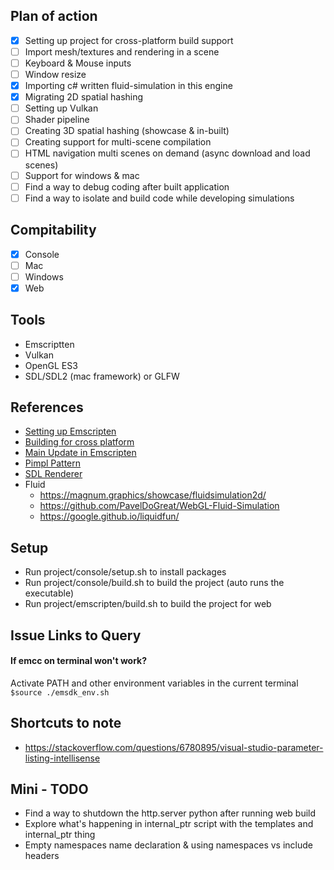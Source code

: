 
## Plan of action
- [x] Setting up project for cross-platform build support
- [ ] Import mesh/textures and rendering in a scene
- [ ] Keyboard & Mouse inputs
- [ ] Window resize
- [x] Importing c# written fluid-simulation in this engine
- [x] Migrating 2D spatial hashing
- [ ] Setting up Vulkan
- [ ] Shader pipeline
- [ ] Creating 3D spatial hashing (showcase & in-built)
- [ ] Creating support for multi-scene compilation
- [ ] HTML navigation multi scenes on demand (async download and load scenes)
- [ ] Support for windows & mac
- [ ] Find a way to debug coding after built application
- [ ] Find a way to isolate and build code while developing simulations

## Compitability
- [x] Console
- [ ] Mac
- [ ] Windows
- [x] Web

## Tools
- Emscriptten
- Vulkan
- OpenGL ES3
- SDL/SDL2 (mac framework) or GLFW

## References
- [Setting up Emscripten](https://emscripten.org/docs/getting_started/Tutorial.html#tutorial)
- [Building for cross platform](https://marcelbraghetto.github.io/a-simple-triangle/2019/03/02/part-01/)
- [Main Update in Emscripten](https://emscripten.org/docs/porting/emscripten-runtime-environment.html)
- [Pimpl Pattern](https://oliora.github.io/2015/12/29/pimpl-and-rule-of-zero.html)
- [SDL Renderer](https://dev.to/noah11012/using-sdl2-2d-accelerated-renderering-1kcb)
- Fluid
    - https://magnum.graphics/showcase/fluidsimulation2d/
    - https://github.com/PavelDoGreat/WebGL-Fluid-Simulation
    - https://google.github.io/liquidfun/

## Setup
- Run project/console/setup.sh to install packages
- Run project/console/build.sh to build the project (auto runs the executable)
- Run project/emscripten/build.sh to build the project for web

## Issue Links to Query
#### If emcc on terminal won't work?
Activate PATH and other environment variables in the current terminal `` $source ./emsdk_env.sh ``

## Shortcuts to note
- https://stackoverflow.com/questions/6780895/visual-studio-parameter-listing-intellisense

## Mini - TODO
- Find a way to shutdown the http.server python after running web build
- Explore what's happening in internal_ptr script with the templates and internal_ptr thing
- Empty namespaces name declaration & using namespaces vs include headers